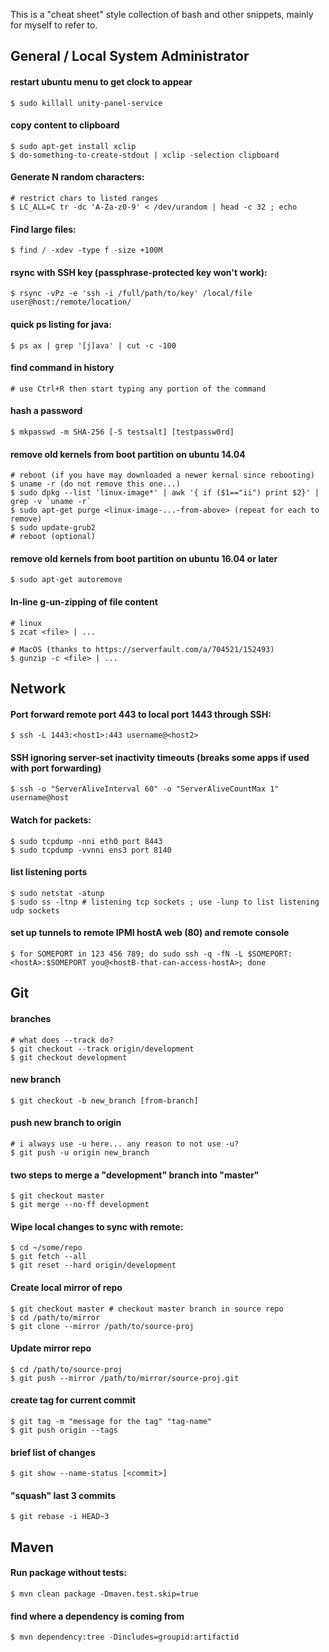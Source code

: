 
[//]: # (gen-title: Linux Notes - philthompson.me)

[//]: # (gen-keywords: linux, command, line, tips, terminal)

[//]: # (gen-description: A collection of bash and other snippets")

[//]: # (gen-meta-end)

This is a "cheat sheet" style collection of bash and other snippets, mainly for myself to refer to.

## General / Local System Administrator

#### restart ubuntu menu to get clock to appear
	
	$ sudo killall unity-panel-service

#### copy content to clipboard

	$ sudo apt-get install xclip
	$ do-something-to-create-stdout | xclip -selection clipboard

#### Generate N random characters:

	# restrict chars to listed ranges
	$ LC_ALL=C tr -dc 'A-Za-z0-9' < /dev/urandom | head -c 32 ; echo

#### Find large files:

	$ find / -xdev -type f -size +100M

#### rsync with SSH key (passphrase-protected key won't work):

	$ rsync -vPz -e 'ssh -i /full/path/to/key' /local/file user@host:/remote/location/

#### quick ps listing for java:

	$ ps ax | grep '[j]ava' | cut -c -100


#### find command in history

	# use Ctrl+R then start typing any portion of the command

#### hash a password

	$ mkpasswd -m SHA-256 [-S testsalt] [testpassw0rd]

#### remove old kernels from boot partition on ubuntu 14.04

	# reboot (if you have may downloaded a newer kernal since rebooting)
	$ uname -r (do not remove this one...)
	$ sudo dpkg --list 'linux-image*' | awk '{ if ($1=="ii") print $2}' | grep -v `uname -r`
	$ sudo apt-get purge <linux-image-...-from-above> (repeat for each to remove)
	$ sudo update-grub2 
	# reboot (optional)

#### remove old kernels from boot partition on ubuntu 16.04 or later

	$ sudo apt-get autoremove

#### In-line g-un-zipping of file content

	# linux
	$ zcat <file> | ...

	# MacOS (thanks to https://serverfault.com/a/704521/152493)
	$ gunzip -c <file> | ...


## Network

#### Port forward remote port 443 to local port 1443 through SSH:

	$ ssh -L 1443:<host1>:443 username@<host2>

#### SSH ignoring server-set inactivity timeouts (breaks some apps if used with port forwarding)

	$ ssh -o "ServerAliveInterval 60" -o "ServerAliveCountMax 1" username@host

#### Watch for packets:

	$ sudo tcpdump -nni eth0 port 8443
	$ sudo tcpdump -vvnni ens3 port 8140

#### list listening ports

	$ sudo netstat -atunp
	$ sudo ss -ltnp # listening tcp sockets ; use -lunp to list listening udp sockets

#### set up tunnels to remote IPMI hostA web (80) and remote console

	$ for SOMEPORT in 123 456 789; do sudo ssh -q -fN -L $SOMEPORT:<hostA>:$SOMEPORT you@<hostB-that-can-access-hostA>; done


## Git

#### branches

	# what does --track do?
	$ git checkout --track origin/development
	$ git checkout development

#### new branch

	$ git checkout -b new_branch [from-branch]

#### push new branch to origin

	# i always use -u here... any reason to not use -u?
	$ git push -u origin new_branch

#### two steps to merge a "development" branch into "master"

	$ git checkout master
	$ git merge --no-ff development

#### Wipe local changes to sync with remote:

	$ cd ~/some/repo
	$ git fetch --all
	$ git reset --hard origin/development

#### Create local mirror of repo

	$ git checkout master # checkout master branch in source repo
	$ cd /path/to/mirror
	$ git clone --mirror /path/to/source-proj

#### Update mirror repo

	$ cd /path/to/source-proj
	$ git push --mirror /path/to/mirror/source-proj.git

#### create tag for current commit

	$ git tag -m "message for the tag" "tag-name"
	$ git push origin --tags

#### brief list of changes

	$ git show --name-status [<commit>]

#### "squash" last 3 commits

	$ git rebase -i HEAD~3


## Maven

#### Run package without tests:

	$ mvn clean package -Dmaven.test.skip=true

#### find where a dependency is coming from

	$ mvn dependency:tree -Dincludes=groupid:artifactid
